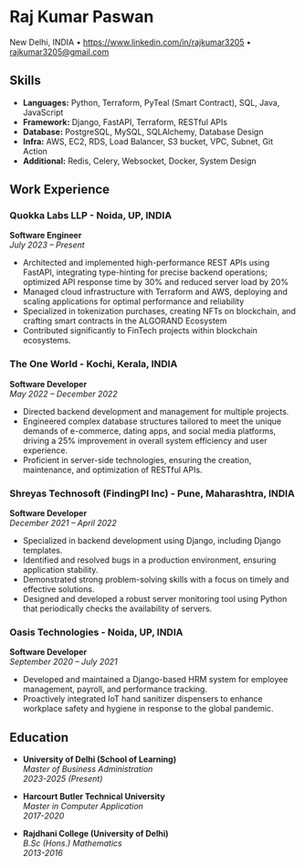 # Raj Kumar Paswan

New Delhi, INDIA • https://www.linkedin.com/in/rajkumar3205 • rajkumar3205@gmail.com

## Skills

- **Languages:** Python, Terraform, PyTeal (Smart Contract), SQL, Java, JavaScript
- **Framework:** Django, FastAPI, Terraform, RESTful APIs
- **Database:** PostgreSQL, MySQL, SQLAlchemy, Database Design
- **Infra:** AWS, EC2, RDS, Load Balancer, S3 bucket, VPC, Subnet, Git Action
- **Additional:** Redis, Celery, Websocket, Docker, System Design

## Work Experience

### Quokka Labs LLP - Noida, UP, INDIA
**Software Engineer**  
*July 2023 – Present*

- Architected and implemented high-performance REST APIs using FastAPI, integrating type-hinting for precise backend operations; optimized API response time by 30% and reduced server load by 20%
- Managed cloud infrastructure with Terraform and AWS, deploying and scaling applications for optimal performance and reliability
- Specialized in tokenization purchases, creating NFTs on blockchain, and crafting smart contracts in the ALGORAND Ecosystem
- Contributed significantly to FinTech projects within blockchain ecosystems.

### The One World - Kochi, Kerala, INDIA
**Software Developer**  
*May 2022 – December 2022*

- Directed backend development and management for multiple projects.
- Engineered complex database structures tailored to meet the unique demands of e-commerce, dating apps, and social media platforms, driving a 25% improvement in overall system efficiency and user experience.
- Proficient in server-side technologies, ensuring the creation, maintenance, and optimization of RESTful APIs.

### Shreyas Technosoft (FindingPI Inc) - Pune, Maharashtra, INDIA
**Software Developer**  
*December 2021 – April 2022*

- Specialized in backend development using Django, including Django templates.
- Identified and resolved bugs in a production environment, ensuring application stability.
- Demonstrated strong problem-solving skills with a focus on timely and effective solutions.
- Designed and developed a robust server monitoring tool using Python that periodically checks the availability of servers.

### Oasis Technologies - Noida, UP, INDIA
**Software Developer**  
*September 2020 – July 2021*

- Developed and maintained a Django-based HRM system for employee management, payroll, and performance tracking.
- Proactively integrated IoT hand sanitizer dispensers to enhance workplace safety and hygiene in response to the global pandemic.

## Education

- **University of Delhi (School of Learning)**  
  *Master of Business Administration*  
  *2023-2025 (Present)*

- **Harcourt Butler Technical University**  
  *Master in Computer Application*  
  *2017-2020*

- **Rajdhani College (University of Delhi)**  
  *B.Sc (Hons.) Mathematics*  
  *2013-2016*
